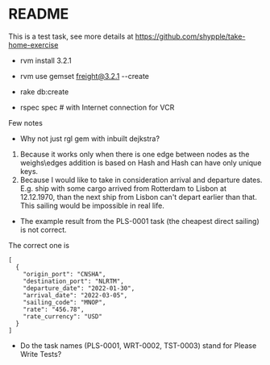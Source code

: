 # README

This is a test task, see more details at https://github.com/shypple/take-home-exercise

* rvm install 3.2.1 

* rvm use gemset freight@3.2.1 --create

* rake db:create

* rspec spec # with Internet connection for VCR

Few notes

* Why not just rgl gem with inbuilt dejkstra?

1) Because it works only when there is one edge between nodes as the weighs\edges addition is based on Hash and Hash can have only unique keys.
2) Because I would like to take in consideration arrival and departure dates. E.g. ship with some cargo arrived from Rotterdam to Lisbon at 12.12.1970, than the next ship from Lisbon can't depart earlier than that. This sailing would be impossible in real life.

* The example result from the PLS-0001 task (the cheapest direct sailing) is not correct.

The correct one is 
```
[
  {
    "origin_port": "CNSHA",
    "destination_port": "NLRTM",
    "departure_date": "2022-01-30",
    "arrival_date": "2022-03-05",
    "sailing_code": "MNOP",
    "rate": "456.78",
    "rate_currency": "USD"
  }
]
```
* Do the task names (PLS-0001, WRT-0002, TST-0003) stand for Please Write Tests? 
